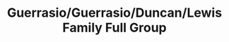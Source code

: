 ---
title: Guerrasio/Guerrasio/Duncan/Lewis Family Full Group
caption: 
fileName: /assets/images/fulls/IMG_2921.jpg
---